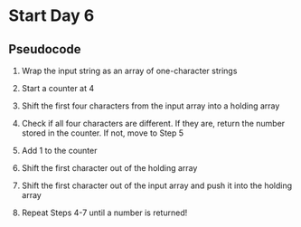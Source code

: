 # Start Day 6

## Pseudocode

1. Wrap the input string as an array of one-character strings

2. Start a counter at 4

3. Shift the first four characters from the input array into a 
holding array

4. Check if all four characters are different. If they are, return 
the number stored in the counter. If not, move to Step 5

5. Add 1 to the counter

6. Shift the first character out of the holding array

7. Shift the first character out of the input array and push it into 
the holding array

6. Repeat Steps 4-7 until a number is returned!